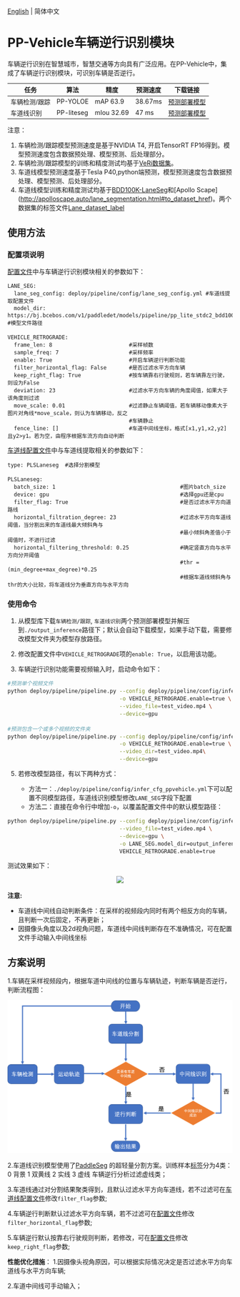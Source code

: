 [English](ppvehicle_retrograde_en.md) | 简体中文

# PP-Vehicle车辆逆行识别模块

车辆逆行识别在智慧城市，智慧交通等方向具有广泛应用。在PP-Vehicle中，集成了车辆逆行识别模块，可识别车辆是否逆行。

| 任务 | 算法 | 精度 | 预测速度 | 下载链接|
|-----------|------|-----------|----------|---------------|
| 车辆检测/跟踪 | PP-YOLOE | mAP 63.9 | 38.67ms | [预测部署模型](https://bj.bcebos.com/v1/paddledet/models/pipeline/mot_ppyoloe_l_36e_ppvehicle.zip) |
| 车道线识别 | PP-liteseg | mIou 32.69 | 47 ms | [预测部署模型](https://bj.bcebos.com/v1/paddledet/models/pipeline/pp_lite_stdc2_bdd100k.zip) |


注意：
1. 车辆检测/跟踪模型预测速度是基于NVIDIA T4, 开启TensorRT FP16得到。模型预测速度包含数据预处理、模型预测、后处理部分。
2. 车辆检测/跟踪模型的训练和精度测试均基于[VeRi数据集](https://www.v7labs.com/open-datasets/veri-dataset)。
3. 车道线模型预测速度基于Tesla P40,python端预测，模型预测速度包含数据预处理、模型预测、后处理部分。
4. 车道线模型训练和精度测试均基于[BDD100K-LaneSeg](https://bdd-data.berkeley.edu/portal.html#download.)和[Apollo Scape](http://apolloscape.auto/lane_segmentation.html#to_dataset_href)。两个数据集的标签文件[Lane_dataset_label](https://bj.bcebos.com/v1/paddledet/data/mot/bdd100k/lane_dataset_label.zip)


## 使用方法

### 配置项说明

[配置文件](../../config/infer_cfg_ppvehicle.yml)中与车辆逆行识别模块相关的参数如下：
```
LANE_SEG:
  lane_seg_config: deploy/pipeline/config/lane_seg_config.yml #车道线提取配置文件
  model_dir: https://bj.bcebos.com/v1/paddledet/models/pipeline/pp_lite_stdc2_bdd100k.zip   #模型文件路径

VEHICLE_RETROGRADE:
  frame_len: 8                        #采样帧数
  sample_freq: 7                      #采样频率
  enable: True                        #开启车辆逆行判断功能
  filter_horizontal_flag: False       #是否过滤水平方向车辆
  keep_right_flag: True               #按车辆靠右行驶规则，若车辆靠左行驶，则设为False
  deviation: 23                       #过滤水平方向车辆的角度阈值，如果大于该角度则过滤
  move_scale: 0.01                    #过滤静止车辆阈值，若车辆移动像素大于图片对角线*move_scale，则认为车辆移动，反之
                                      #车辆静止
  fence_line: []                      #车道中间线坐标，格式[x1,y1,x2,y2] 且y2>y1。若为空，由程序根据车流方向自动判断
```
[车道线配置文件](../../config/lane_seg.yml)中与车道线提取相关的参数如下：
```
type: PLSLaneseg  #选择分割模型

PLSLaneseg:
  batch_size: 1                                       #图片batch_size
  device: gpu                                         #选择gpu还是cpu
  filter_flag: True                                   #是否过滤水平方向道路线
  horizontal_filtration_degree: 23                    #过滤水平方向车道线阈值，当分割出来的车道线最大倾斜角与
                                                      #最小倾斜角差值小于阈值时，不进行过滤
  horizontal_filtering_threshold: 0.25                #确定竖直方向与水平方向分开阈值
                                                      #thr = (min_degree+max_degree)*0.25
                                                      #根据车道线倾斜角与thr的大小比较，将车道线分为垂直方向与水平方向
```

### 使用命令

1. 从模型库下载`车辆检测/跟踪`, `车道线识别`两个预测部署模型并解压到`./output_inference`路径下；默认会自动下载模型，如果手动下载，需要修改模型文件夹为模型存放路径。
2. 修改配置文件中`VEHICLE_RETROGRADE`项的`enable: True`，以启用该功能。



3. 车辆逆行识别功能需要视频输入时，启动命令如下：

```bash
#预测单个视频文件
python deploy/pipeline/pipeline.py --config deploy/pipeline/config/infer_cfg_ppvehicle.yml \
                                   -o VEHICLE_RETROGRADE.enable=true \
                                   --video_file=test_video.mp4 \
                                   --device=gpu

#预测包含一个或多个视频的文件夹
python deploy/pipeline/pipeline.py --config deploy/pipeline/config/infer_cfg_ppvehicle.yml \
                                   -o VEHICLE_RETROGRADE.enable=true \
                                   --video_dir=test_video.mp4\
                                   --device=gpu
```

5. 若修改模型路径，有以下两种方式：

    - 方法一：`./deploy/pipeline/config/infer_cfg_ppvehicle.yml`下可以配置不同模型路径，车道线识别模型修改`LANE_SEG`字段下配置
    - 方法二：直接在命令行中增加`-o`，以覆盖配置文件中的默认模型路径：

```bash
python deploy/pipeline/pipeline.py --config deploy/pipeline/config/infer_cfg_ppvehicle.yml \
                                   --video_file=test_video.mp4 \
                                   --device=gpu \
                                   -o LANE_SEG.model_dir=output_inference/
                                   VEHICLE_RETROGRADE.enable=true

```
测试效果如下：

<div width="1000" align="center">
  <img src="https://raw.githubusercontent.com/LokeZhou/PaddleDetection/develop/deploy/pipeline/docs/images/vehicle_retrograde.gif"/>
</div>

**注意:**
 - 车道线中间线自动判断条件：在采样的视频段内同时有两个相反方向的车辆，且判断一次后固定，不再更新；
 - 因摄像头角度以及2d视角问题，车道线中间线判断存在不准确情况，可在配置文件手动输入中间线坐标


## 方案说明
1.车辆在采样视频段内，根据车道中间线的位置与车辆轨迹，判断车辆是否逆行，判断流程图：
<div width="1000" align="center">
  <img src="https://raw.githubusercontent.com/LokeZhou/PaddleDetection/develop/deploy/pipeline/docs/images/vehicle_retrograde.png"/>
</div>

2.车道线识别模型使用了[PaddleSeg](https://github.com/PaddlePaddle/PaddleSeg) 的超轻量分割方案。训练样本[标签](https://bj.bcebos.com/v1/paddledet/data/mot/bdd100k/lane_dataset_label.zip)分为4类：
  0 背景
  1 双黄线
  2 实线
  3 虚线
车辆逆行分析过滤虚线类；

3.车道线通过对分割结果聚类得到，且默认过滤水平方向车道线，若不过滤可在[车道线配置文件](../../config/lane_seg.yml)修改`filter_flag`参数;

4.车辆逆行判断默认过滤水平方向车辆，若不过滤可在[配置文件](../../config/infer_cfg_ppvehicle.yml)修改`filter_horizontal_flag`参数;

5.车辆逆行默认按靠右行驶规则判断，若修改，可在[配置文件](../../config/infer_cfg_ppvehicle.yml)修改`keep_right_flag`参数;

**性能优化措施**：
1.因摄像头视角原因，可以根据实际情况决定是否过滤水平方向车道线与水平方向车辆;

2.车道中间线可手动输入；
